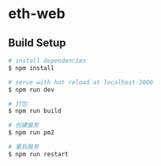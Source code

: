 # eth-web

## Build Setup

``` bash
# install dependencies
$ npm install

# serve with hot reload at localhost:3000
$ npm run dev

# 打包
$ npm run build

# 创建服务
$ npm run pm2

# 重启服务
$ npm run restart
```
